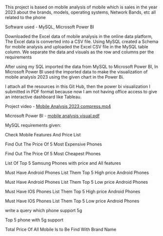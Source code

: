 This project is based on mobile analysis of mobile which is sales in the year 2023 about the brands, models, operating systems, Network Bands, etc all related to the phone


Software used - MySQL, Microsoft Power BI


Downloaded the Excel data of mobile analysis in the online data platform, The Excel data is converted into a CSV file.
Using MySQL created a Schema for mobile analysis and uploaded the Excel CSV file in the MySQL table column. We separate the data and visuals as the row and columns per the requirements

After using my SQL imported the data from MySQL to Microsoft Power BI, In Microsoft Power BI used the imported data to make the visualization of mobile analysis 2023 using the given chart in the Power Bi.


I attach all the resources in this Git Hub, then the power bi visualization I submitted in PDF format because now I am not having office access to give an interactive dashboard like Tableau.


Project video - [Mobile Analysis 2023 compress.mp4](https://github.com/venkatvishanth36/Mobile-Analysis/blob/main/Mobile%20Analysis%202023%20compress.mp4)

Microsoft Power BI - [mobile analysis visual.pdf](https://github.com/venkatvishanth36/Mobile-Analysis/blob/main/mobile%20analysis%20visual.pdf)

MySQL requirements given:

Check Mobile Features And Price List

Find Out The Price Of 5 Most Expensive Phones

Find Out The Price Of 5 Most Cheapest Phones

List Of Top 5 Samsung Phones with price and All features

Must Have Android Phones List Them Top 5 High price Android Phones

Must Have Android Phones List Them Top 5 Low price Android Phones

Must Have IOS Phones List Them Top 5 High price Android Phones

Must Have IOS Phones List Them Top 5 Low price Android Phones

write a query which phone support 5g

Top 5 phone with 5g support

Total Price Of All Mobile Is to Be Find With Brand Name

